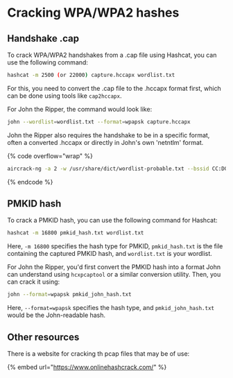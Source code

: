 # Cracking WPA/WPA2 hashes

## Handshake .cap

To crack WPA/WPA2 handshakes from a .cap file using Hashcat, you can use the following command:

```bash
hashcat -m 2500 (or 22000) capture.hccapx wordlist.txt
```

For this, you need to convert the .cap file to the .hccapx format first, which can be done using tools like `cap2hccapx`.

For John the Ripper, the command would look like:

```bash
john --wordlist=wordlist.txt --format=wpapsk capture.hccapx
```

John the Ripper also requires the handshake to be in a specific format, often a converted .hccapx or directly in John's own 'netntlm' format.



{% code overflow="wrap" %}
```bash
aircrack-ng -a 2 -w /usr/share/dict/wordlist-probable.txt --bssid CC:D0:83:70:22:E2 -l /tmp/wifitejrkm_0dh/wpakey.txt hs/handshake_wifi13-43-05.cap
```
{% endcode %}

## PMKID hash

To crack a PMKID hash, you can use the following command for Hashcat:

```bash
hashcat -m 16800 pmkid_hash.txt wordlist.txt
```

Here, `-m 16800` specifies the hash type for PMKID, `pmkid_hash.txt` is the file containing the captured PMKID hash, and `wordlist.txt` is your wordlist.

For John the Ripper, you'd first convert the PMKID hash into a format John can understand using `hcxpcaptool` or a similar conversion utility. Then, you can crack it using:

```bash
john --format=wpapsk pmkid_john_hash.txt
```

Here, `--format=wpapsk` specifies the hash type, and `pmkid_john_hash.txt` would be the John-readable hash.

## Other resources

There is a website for cracking th pcap files that may be of use:

{% embed url="https://www.onlinehashcrack.com/" %}
